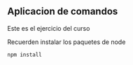 ## Aplicacion de comandos 

Este es el ejercicio del curso 

Recuerden instalar los paquetes de node

```
npm install
```